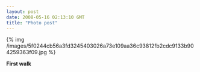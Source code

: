 ```yaml
---
layout: post
date: 2008-05-16 02:13:10 GMT
title: "Photo post"
---
```

{% img /images/5f0244cb56a3fd3245403026a73e109aa36c93812fb2cdc9133b904259363f09.jpg %}

<b>First walk</b>